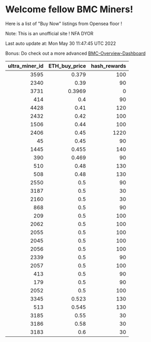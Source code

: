 # Welcome fellow BMC Miners!
Here is a list of "Buy Now" listings from Opensea floor !

Note: This is an unofficial site ! NFA DYOR

Last auto update at: Mon May 30 11:47:45 UTC 2022

Bonus: Do check out a more advanced [BMC-Overview-Dashboard](https://dune.com/defifunk/BMC-Overview-Dashboard)


|   ultra_miner_id |   ETH_buy_price |   hash_rewards |
|-----------------:|----------------:|---------------:|
|             3595 |          0.379  |            100 |
|             2340 |          0.39   |             90 |
|             3731 |          0.3969 |              0 |
|              414 |          0.4    |             90 |
|             4428 |          0.41   |            120 |
|             2432 |          0.42   |            100 |
|             1506 |          0.44   |            100 |
|             2406 |          0.45   |           1220 |
|               45 |          0.45   |             90 |
|             1445 |          0.455  |            140 |
|              390 |          0.469  |             90 |
|              510 |          0.48   |            130 |
|              508 |          0.48   |            130 |
|             2550 |          0.5    |             90 |
|             3187 |          0.5    |             30 |
|             2160 |          0.5    |             30 |
|              868 |          0.5    |             90 |
|              209 |          0.5    |            100 |
|             2062 |          0.5    |            100 |
|             2055 |          0.5    |            100 |
|             2045 |          0.5    |            100 |
|             2056 |          0.5    |            100 |
|             2339 |          0.5    |             90 |
|             2057 |          0.5    |            100 |
|              413 |          0.5    |             90 |
|              179 |          0.5    |             90 |
|             2052 |          0.5    |            100 |
|             3345 |          0.523  |            130 |
|              513 |          0.545  |            130 |
|             3185 |          0.55   |             30 |
|             3186 |          0.58   |             30 |
|             3183 |          0.6    |             30 |